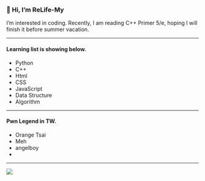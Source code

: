 ### 👋 Hi, I’m ReLife-My
I’m interested in coding.
Recently, I am reading C++ Primer 5/e, hoping I will finish it before summer vacation.

---

#### Learning list is showing below.
- Python
- C++
- Html
- CSS
- JavaScript
- Data Structure
- Algorithm

---

#### Pwn Legend in TW.
- Orange Tsai
- Meh
- angelboy
- 
---


![](https://upload.cc/i1/2021/08/02/UGvipK.jpg)
